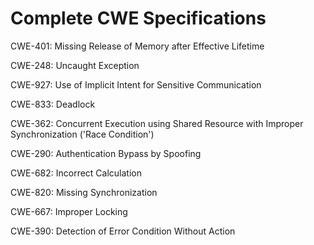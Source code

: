 

# Complete CWE Specifications

CWE-401: Missing Release of Memory after Effective Lifetime

CWE-248: Uncaught Exception

CWE-927: Use of Implicit Intent for Sensitive Communication

CWE-833: Deadlock

CWE-362: Concurrent Execution using Shared Resource with Improper Synchronization ('Race Condition')

CWE-290: Authentication Bypass by Spoofing

CWE-682: Incorrect Calculation

CWE-820: Missing Synchronization

CWE-667: Improper Locking

CWE-390: Detection of Error Condition Without Action
